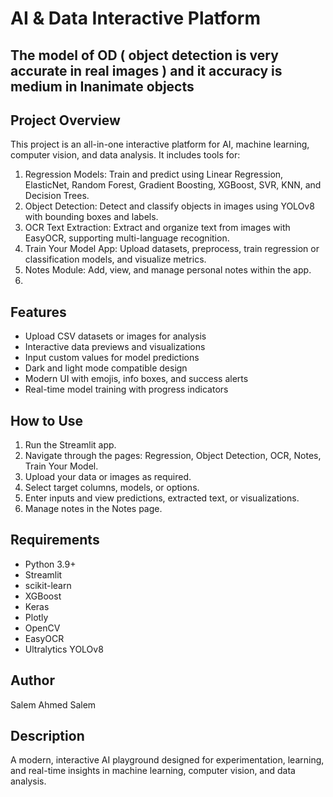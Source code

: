 AI & Data Interactive Platform
==============================
## The model of OD ( object detection is very accurate in real images ) and it accuracy is medium in Inanimate objects

Project Overview
----------------
This project is an all-in-one interactive platform for AI, machine learning, computer vision, and data analysis. It includes tools for:

1. Regression Models: Train and predict using Linear Regression, ElasticNet, Random Forest, Gradient Boosting, XGBoost, SVR, KNN, and Decision Trees.
2. Object Detection: Detect and classify objects in images using YOLOv8 with bounding boxes and labels.
3. OCR Text Extraction: Extract and organize text from images with EasyOCR, supporting multi-language recognition.
4. Train Your Model App: Upload datasets, preprocess, train regression or classification models, and visualize metrics.
5. Notes Module: Add, view, and manage personal notes within the app.
6. 

Features
--------
- Upload CSV datasets or images for analysis
- Interactive data previews and visualizations
- Input custom values for model predictions
- Dark and light mode compatible design
- Modern UI with emojis, info boxes, and success alerts
- Real-time model training with progress indicators

How to Use
----------
1. Run the Streamlit app.
2. Navigate through the pages: Regression, Object Detection, OCR, Notes, Train Your Model.
3. Upload your data or images as required.
4. Select target columns, models, or options.
5. Enter inputs and view predictions, extracted text, or visualizations.
6. Manage notes in the Notes page.

Requirements
------------
- Python 3.9+
- Streamlit
- scikit-learn
- XGBoost
- Keras
- Plotly
- OpenCV
- EasyOCR
- Ultralytics YOLOv8

Author
------
Salem Ahmed Salem

Description
-----------
A modern, interactive AI playground designed for experimentation, learning, and real-time insights in machine learning, computer vision, and data analysis.
